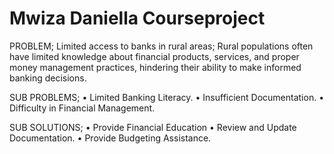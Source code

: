 # Mwiza Daniella Courseproject

PROBLEM; Limited access to banks in rural areas; Rural populations often have limited knowledge about financial products, services, and proper money management practices, hindering their ability to make informed banking decisions.

SUB PROBLEMS;
•	Limited Banking Literacy.
•	Insufficient Documentation.
•	Difficulty in Financial Management.

SUB SOLUTIONS;
•	Provide Financial Education
•	Review and Update Documentation.
•	Provide Budgeting Assistance.
